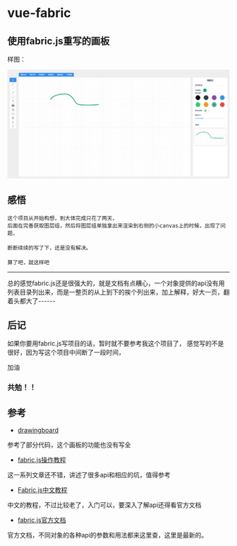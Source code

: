 # vue-fabric

## 使用fabric.js重写的画板

样图：

<img src="./public/demo.png" />


## 感悟

    这个项目从开始构想，到大体完成只花了两天，
    后面在完善获取图层组，然后将图层组单独拿出来渲染到右侧的小canvas上的时候，出现了问题，

    断断续续的写了下，还是没有解决。

    算了吧，就这样吧

---

总的感觉fabric.js还是很强大的，就是文档有点糟心，一个对象提供的api没有用列表目录列出来，而是一整页的从上到下的挨个列出来，加上解释，好大一页，翻着头都大了------


## 后记

如果你要用fabric.js写项目的话，暂时就不要参考我这个项目了，
感觉写的不是很好，因为写这个项目中间断了一段时间，

加油

### 共勉！！


## 参考

- [drawingboard](https://github.com/vipstone/drawingboard)

参考了部分代码，这个画板的功能也没有写全

- [fabric.js操作教程](http://www.321332211.com/thread?topicId=243)

这一系列文章还不错，讲述了很多api和相应的坑，值得参考

- [Fabric.js中文教程](https://github.com/Rookie-Birds/Fabric-Tutorial_zh-CN)

中文的教程，不过比较老了，入门可以，要深入了解api还得看官方文档

- [fabric.js官方文档](http://fabricjs.com/docs/)

官方文档，不同对象的各种api的参数和用法都来这里查，这里是最新的。
